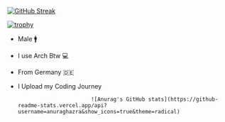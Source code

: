 [![GitHub Streak](https://streak-stats.demolab.com?user=Yqno&theme=highcontrast)](https://git.io/streak-stats)

[![trophy](https://github-profile-trophy.vercel.app/?username=Yqno&theme=onedark)](https://github.com/ryo-ma/github-profile-trophy)





- Male :mens:
- I use Arch Btw :computer:
- From Germany :de:
- I Upload my Coding Journey

 
                             ![Anurag's GitHub stats](https://github-readme-stats.vercel.app/api?username=anuraghazra&show_icons=true&theme=radical)
